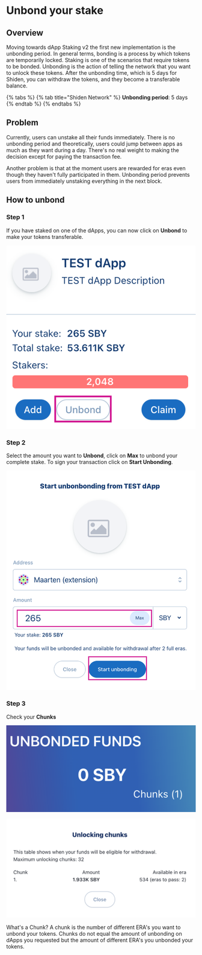 # Unbond your stake

## Overview&#x20;

Moving towards dApp Staking v2 the first new implementation is the unbonding period. In general terms, bonding is a process by which tokens are temporarily locked. Staking is one of the scenarios that require tokens to be bonded. Unbonding is the action of telling the network that you want to unlock these tokens. After the unbonding time, which is 5 days for Shiden, you can withdraw the tokens, and they become a transferable balance.

{% tabs %}
{% tab title="Shiden Network" %}
**Unbonding period**: 5 days
{% endtab %}
{% endtabs %}

## Problem&#x20;

Currently, users can unstake all their funds immediately. There is no unbonding period and theoretically, users could jump between apps as much as they want during a day. There's no real weight to making the decision except for paying the transaction fee.&#x20;

Another problem is that at the moment users are rewarded for eras even though they haven't fully participated in them. Unbonding period prevents users from immediately unstaking everything in the next block.

## **How to unbond**

### **Step 1**

If you have staked on one of the dApps, you can now click on **Unbond** to make your tokens transferable.

![](../../.gitbook/assets/unbond01.png)

### Step 2

Select the amount you want to **Unbond**, click on **Max** to unbond your complete stake. To sign your transaction click on **Start Unbonding**.

![](../../.gitbook/assets/unbond02.png)

### Step 3

Check your **Chunks**

![Chunk display](<../../.gitbook/assets/Schermafbeelding 2022-01-31 om 12.56.01.png>)

![Total Chunks and amount](<../../.gitbook/assets/Schermafbeelding 2022-01-31 om 12.35.20.png>)

What's a Chunk? A chunk is the number of different ERA's you want to unbond your tokens. Chunks do not equal the amount of unbonding on dApps you requested but the amount of different ERA's you unbonded your tokens.

